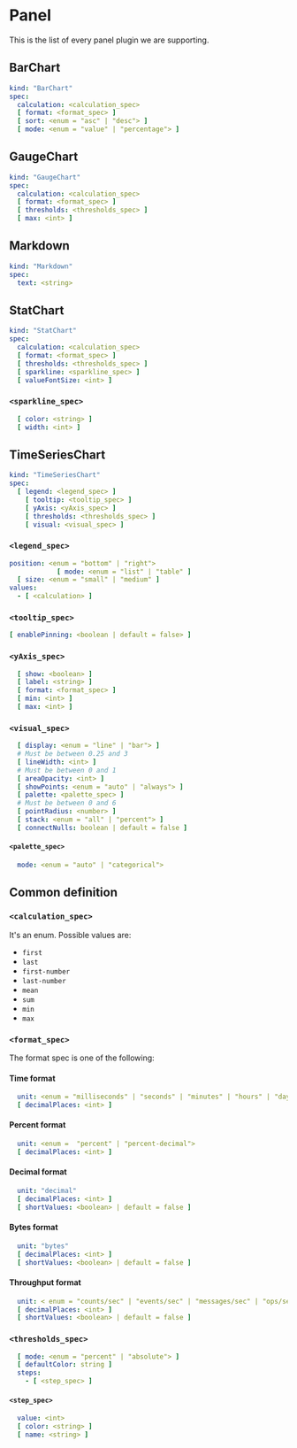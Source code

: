 # Panel

This is the list of every panel plugin we are supporting.

## BarChart

```yaml
kind: "BarChart"
spec:
  calculation: <calculation_spec>
  [ format: <format_spec> ]
  [ sort: <enum = "asc" | "desc"> ]
  [ mode: <enum = "value" | "percentage"> ]
```

## GaugeChart

```yaml
kind: "GaugeChart"
spec:
  calculation: <calculation_spec>
  [ format: <format_spec> ]
  [ thresholds: <thresholds_spec> ]
  [ max: <int> ]
```

## Markdown

```yaml
kind: "Markdown"
spec:
  text: <string>
```

## StatChart

```yaml
kind: "StatChart"
spec:
  calculation: <calculation_spec>
  [ format: <format_spec> ]
  [ thresholds: <thresholds_spec> ]
  [ sparkline: <sparkline_spec> ]
  [ valueFontSize: <int> ]
```

### `<sparkline_spec>`

```yaml
  [ color: <string> ]
  [ width: <int> ]
```

## TimeSeriesChart

```yaml
kind: "TimeSeriesChart"
spec:
  [ legend: <legend_spec> ]
    [ tooltip: <tooltip_spec> ]
    [ yAxis: <yAxis_spec> ]
    [ thresholds: <thresholds_spec> ]
    [ visual: <visual_spec> ]
```

### `<legend_spec>`

```yaml
position: <enum = "bottom" | "right">
            [ mode: <enum = "list" | "table" ]
  [ size: <enum = "small" | "medium" ]
values:
  - [ <calculation> ]
```

### `<tooltip_spec>`

```yaml
[ enablePinning: <boolean | default = false> ]
```

### `<yAxis_spec>`

```yaml
  [ show: <boolean> ]
  [ label: <string> ]
  [ format: <format_spec> ]
  [ min: <int> ]
  [ max: <int> ]
```

### `<visual_spec>`

```yaml
  [ display: <enum = "line" | "bar"> ]
  # Must be between 0.25 and 3
  [ lineWidth: <int> ]
  # Must be between 0 and 1
  [ areaOpacity: <int> ]
  [ showPoints: <enum = "auto" | "always"> ]
  [ palette: <palette_spec> ]
  # Must be between 0 and 6
  [ pointRadius: <number> ]
  [ stack: <enum = "all" | "percent"> ]
  [ connectNulls: boolean | default = false ]
```

#### `<palette_spec>`

```yaml
  mode: <enum = "auto" | "categorical">
```

## Common definition

### `<calculation_spec>`

It's an enum. Possible values are:

- `first`
- `last`
- `first-number`
- `last-number`
- `mean`
- `sum`
- `min`
- `max`

### `<format_spec>`

The format spec is one of the following:

#### Time format

```yaml
  unit: <enum = "milliseconds" | "seconds" | "minutes" | "hours" | "days" | "weeks" | "months" | "years">
  [ decimalPlaces: <int> ]
```

#### Percent format

```yaml
  unit: <enum =  "percent" | "percent-decimal">
  [ decimalPlaces: <int> ]
```

#### Decimal format

```yaml
  unit: "decimal"
  [ decimalPlaces: <int> ]
  [ shortValues: <boolean> | default = false ]
```

#### Bytes format

```yaml
  unit: "bytes"
  [ decimalPlaces: <int> ]
  [ shortValues: <boolean> | default = false ]
```

#### Throughput format

```yaml
  unit: < enum = "counts/sec" | "events/sec" | "messages/sec" | "ops/sec" | "packets/sec" | "reads/sec" | "records/sec" | "requests/sec" | "rows/sec" | "writes/sec">
  [ decimalPlaces: <int> ]
  [ shortValues: <boolean> | default = false ]
```

### `<thresholds_spec>`

```yaml
  [ mode: <enum = "percent" | "absolute"> ]
  [ defaultColor: string ]
  steps:
    - [ <step_spec> ]
```

#### `<step_spec>`

```yaml
  value: <int>
  [ color: <string> ]
  [ name: <string> ]
```
